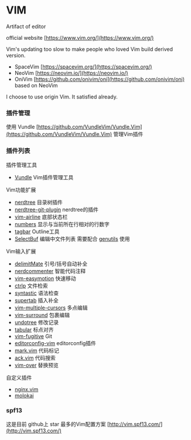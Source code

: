 # VIM

Artifact of editor

official website [https://www.vim.org/](https://www.vim.org/)

Vim's updating too slow to make people who loved Vim build derived version.

* SpaceVim [https://spacevim.org/](https://spacevim.org/)
* NeoVim [https://neovim.io/](https://neovim.io/)
* OniVim [https://github.com/onivim/oni](https://github.com/onivim/oni) based on NeoVim

I choose to use origin Vim. It satisfied already.

### 插件管理

使用 Vundle [https://github.com/VundleVim/Vundle.Vim](https://github.com/VundleVim/Vundle.Vim) 管理Vim插件

### 插件列表

插件管理工具

* [Vundle](https://github.com/VundleVim/Vundle.Vim) Vim插件管理工具

Vim功能扩展

* [nerdtree](https://github.com/scrooloose/nerdtree) 目录树插件
* [nerdtree-git-plugin](https://github.com/Xuyuanp/nerdtree-git-plugin) nerdtree的插件
* [vim-airline](https://github.com/vim-airline/vim-airline) 底部状态栏
* [numbers](http://myusuf3.github.io/numbers.vim/) 显示与当前所在行相对的行数字
* [tagbar](http://majutsushi.github.io/tagbar/) Outline工具
* [SelectBuf](https://github.com/vim-scripts/SelectBuf) 编辑中文件列表 需要配合 [genutils](https://github.com/vim-scripts/genutils) 使用

Vim输入扩展

* [delimitMate](https://github.com/Raimondi/delimitMate) 引号/括号自动补全
* [nerdcommenter](https://github.com/scrooloose/nerdcommenter) 智能代码注释
* [vim-easymotion](https://github.com/easymotion/vim-easymotion) 快速移动
* [ctrlp](http://kien.github.io/ctrlp.vim/) 文件检索
* [syntastic](https://github.com/vim-syntastic/syntastic) 语法检查
* [supertab](https://github.com/ervandew/supertab) 插入补全
* [vim-multiple-cursors](https://github.com/terryma/vim-multiple-cursors) 多点编辑
* [vim-surround](https://github.com/tpope/vim-surround) 包裹编辑
* [undotree](https://github.com/mbbill/undotree) 修改记录
* [tabular](https://github.com/godlygeek/tabular) 标点对齐
* [vim-fugitive](https://github.com/tpope/vim-fugitive) Git
* [editorconfig-vim](https://github.com/editorconfig/editorconfig-vim) editorconfig插件
* [mark.vim](https://github.com/Kris2k/mark.vim) 代码标记
* [ack.vim](https://github.com/mileszs/ack.vim) 代码搜索
* [vim-over](https://github.com/osyo-manga/vim-over) 替换预览

自定义插件

* [nginx.vim](https://github.com/DeronW/nginx.vim)
* [molokai](https://github.com/DeronW/molokai)

### spf13

这是目前 github上 star 最多的Vim配置方案 [http://vim.spf13.com/](http://vim.spf13.com/)
